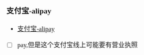 <span  style="font-family: Simsun,serif; font-size: 17px; ">

### 支付宝-alipay

- [支付宝-alipay](https://open.alipay.com/api)
- [ ] pay,但是这个支付宝线上可能要有营业执照

</span>